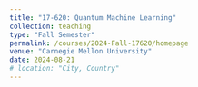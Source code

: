 ```yaml
---
title: "17-620: Quantum Machine Learning"
collection: teaching
type: "Fall Semester"
permalink: /courses/2024-Fall-17620/homepage
venue: "Carnegie Mellon University"
date: 2024-08-21
# location: "City, Country"
---
```


